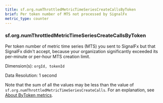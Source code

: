 ```yaml
---
title: sf.org.numThrottledMetricTimeSeriesCreateCallsByToken
brief: Per token number of MTS not processed by SignalFx
metric_type: counter
---
```

### sf.org.numThrottledMetricTimeSeriesCreateCallsByToken

Per token number of metric time series (MTS) you sent to SignalFx but that SignalFx didn't accept, because your organization significantly exceeded its per-minute or per-hour MTS creation limit.

Dimension(s): `orgId, tokenId`

Data Resolution: 1 second

Note that the sum of all the values may be less than the value of `sf.org.numThrottledMetricTimeSeriesCreateCalls`. For an explanation, see [About ByToken metrics](../readme.md#about-bytoken-metrics).

